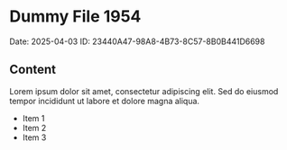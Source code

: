 # Dummy File 1954

Date: 2025-04-03
ID: 23440A47-98A8-4B73-8C57-8B0B441D6698

## Content

Lorem ipsum dolor sit amet, consectetur adipiscing elit.
Sed do eiusmod tempor incididunt ut labore et dolore magna aliqua.

* Item 1
* Item 2
* Item 3
